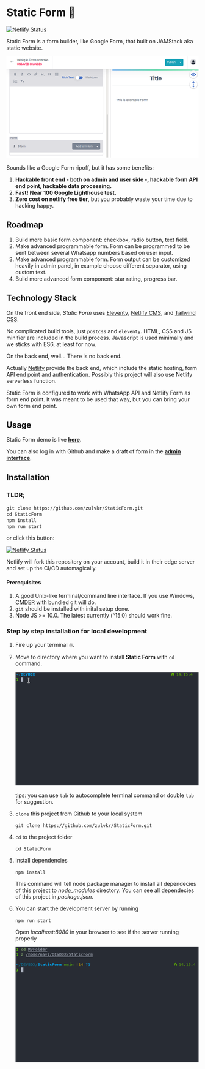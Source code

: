 # Static Form 📝

[![Netlify Status](https://api.netlify.com/api/v1/badges/a7080df2-1a6f-4408-b74f-ad09b0e26e9f/deploy-status)](https://app.netlify.com/sites/staticform21/deploys)

Static Form is a form builder, like Google Form, that built on JAMStack aka static website.

![Static Form](docs/web.gif)

Sounds like a Google Form ripoff, but it has some benefits:

1. **Hackable front end - both on admin and user side -, hackable form API end point, hackable data processing.**
2. **Fast! Near 100 Google Lighthouse test.**
3. **Zero cost on netlify free tier**, but you probably waste your time due to hacking happy.

## Roadmap

1. Build more basic form component: checkbox, radio button, text field.
2. Make advanced programmable form. Form can be programmed to be sent between several Whatsapp numbers based on user input.
3. Make advanced programmable form. Form output can be customized heavily in admin panel, in example choose different separator, using custom text.
4. Build more advanced form component: star rating, progress bar.

## Technology Stack

On the front end side, *Static Form* uses [Eleventy](https://www.11ty.dev/), [Netlify CMS](https://www.netlifycms.org/), and [Tailwind CSS](https://tailwindcss.com/).

No complicated build tools, just `postcss` and `eleventy`. HTML, CSS and JS minifier are included in the build process. Javascript is used minimally and we sticks with ES6, at least for now.

On the back end, well... There is no back end.

Actually [Netlify](https://www.netlify.com/) provide the back end, which include the static hosting, form API end point and authentication. Possibly this project will also use Netlify serverless function.

Static Form is configured to work with WhatsApp API and Netlify Form as form end point. It was meant to be used that way, but you can bring your own form end point.


## Usage

Static Form demo is live **[here](https://staticform21.netlify.app)**.

You can also log in with Github and make a draft of form in the **[admin interface](https://staticform21.netlify.app/admin)**.


## Installation

### TLDR;

```
git clone https://github.com/zulvkr/StaticForm.git
cd StaticForm
npm install
npm run start
```

or click this button:

[![Netlify Status](https://www.netlify.com/img/deploy/button.svg)](https://app.netlify.com/start/deploy?repository=https://github.com/zulvkr/StaticForm&stack=cms)

Netlify will fork this repository on your account, build it in their edge server and set up the CI/CD automagically.

#### Prerequisites

1. A good Unix-like terminal/command line interface. If you use Windows, [CMDER](https://cmder.net/) with bundled git will do.
2. `git` should be installed with inital setup done.
3. Node JS >= 10.0. The latest currently (^15.0) should work fine.


### Step by step installation for local development

1. Fire up your terminal 🔥.
2. Move to directory where you want to install **Static Form** with `cd` command.

    ![cd image](docs/cd.gif)

    tips: you can use `tab` to autocomplete terminal command or double `tab` for suggestion.

3. `clone` this project from Github to your local system


    ```
    git clone https://github.com/zulvkr/StaticForm.git
    ```

4. `cd` to the project folder

    ```
    cd StaticForm
    ```

5. Install dependencies

    ```
    npm install
    ```

    This command will tell node package manager to install all dependecies of this project to *node_modules* directory. You can see all dependecies of this project in *package.json*.

6. You can start the development server by running

    ```
    npm run start
    ```
    Open *localhost:8080* in your browser to see if the server running properly

    ![npm run start image](docs/start.gif)
    
    